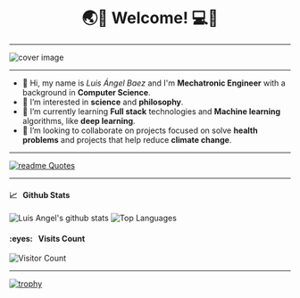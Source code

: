 <h1 style="text-align:center"> 🌏🌲 Welcome! 💻📱 </h1>

<hr>

![cover image](https://random.imagecdn.app/900/215)

<hr>

<ul>
  <li>👋 Hi, my name is <em>Luis Ángel Baez</em> and I'm <strong>Mechatronic Engineer</strong> with a background in <strong>Computer Science</strong>.</li>
  <li> 👀 I’m interested in <strong>science</strong> and <strong>philosophy</strong>. </li>
  <li> 🌱 I’m currently learning <strong>Full stack</strong> technologies and <strong>Machine learning</strong> algorithms, like <strong>deep learning</strong>. </li>
  <li> 💞️ I’m looking to collaborate on projects focused on solve <strong>health problems</strong> and projects that help reduce <strong>climate change</strong>. </li>
</ul>
  
<hr>

[![readme Quotes](https://quotes-github-readme.vercel.app/api?type=horizontal)](https://github.com/LuisBaezN)

<hr>

<h4>📈&nbsp;&nbsp;&nbsp;Github Stats </h4>

![Luis Angel's github stats](https://github-readme-stats.vercel.app/api?username=LuisBaezN&show_icons=true&theme=tokyonight)
![Top Languages](https://github-readme-stats.vercel.app/api/top-langs/?username=LuisBaezN&show_icons=true&hide=Jupyter%20Notebook&theme=tokyonight&layout=compact)

<h4>:eyes:&nbsp;&nbsp;&nbsp;Visits Count</h4>

![Visitor Count](https://profile-counter.glitch.me/LuisBaezN/count.svg)
<hr>
  
[![trophy](https://github-profile-trophy.vercel.app/?username=LuisBaezN)](https://github.com/LuisBaezN/github-profile-trophy)

<!---
LuisBaezN/LuisBaezN is a ✨ special ✨ repository because its `README.md` (this file) appears on your GitHub profile.
You can click the Preview link to take a look at your changes.
--->
